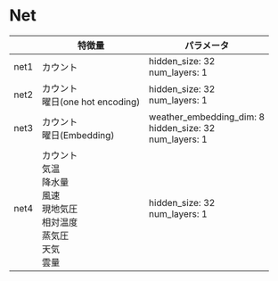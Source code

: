 # Net
|   | 特徴量 | パラメータ |
| ---- | ---- | ---- |
| net1 | カウント | hidden_size: 32 <br> num_layers: 1 |
| net2 | カウント <br> 曜日(one hot encoding) | hidden_size: 32 <br> num_layers: 1 |
| net3 | カウント <br> 曜日(Embedding) | weather_embedding_dim: 8 <br> hidden_size: 32 <br> num_layers: 1 |
| net4 | カウント <br> 気温 <br> 降水量 <br> 風速 <br> 現地気圧 <br> 相対温度 <br> 蒸気圧 <br> 天気 <br> 雲量 | hidden_size: 32 <br> num_layers: 1 |